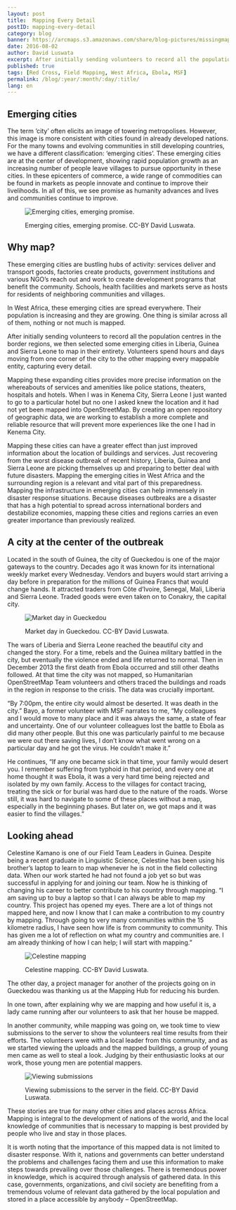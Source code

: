 ```yaml
---
layout: post
title:  Mapping Every Detail
postID: mapping-every-detail
category: blog
banner: https://arcmaps.s3.amazonaws.com/share/blog-pictures/missingmaps-blog_20160802_banner.jpg
date: 2016-08-02
author: David Luswata
excerpt: After initially sending volunteers to record all the population centres in the border regions, we then selected some emerging cities in Liberia, Guinea and Sierra Leone to map in their entirety. Volunteers spend hours and days moving from one corner of the city to the other mapping every mappable entity, capturing every detail.
published: true
tags: [Red Cross, Field Mapping, West Africa, Ebola, MSF]
permalink: /blog/:year/:month/:day/:title/
lang: en
---
```


## Emerging cities

The term ‘city’ often elicits an image of towering metropolises. However, this image is more consistent with cities found in already developed nations. For the many towns and evolving communities in still developing countries, we have a different classification: ‘emerging cities’. These emerging cities are at the center of development, showing rapid population growth as an increasing number of people leave villages to pursue opportunity in these cities. In these epicenters of commerce, a wide range of commodities can be found in markets as people innovate and continue to improve their livelihoods. In all of this, we see promise as humanity advances and lives and communities continue to improve.    
<figure>
<img src="https://arcmaps.s3.amazonaws.com/share/blog-pictures/missingmaps-blog_20160802_city.jpg" alt="Emerging cities, emerging promise.">
<p class="caption">Emerging cities, emerging promise. CC-BY David Luswata.</p>
</figure>

## Why map?

These emerging cities are bustling hubs of activity: services deliver and transport goods, factories create products, government institutions and various NGO’s reach out and work to create development programs that benefit the community. Schools, health facilities and markets serve as hosts for residents of neighboring communities and villages.

In West Africa, these emerging cities are spread everywhere. Their population is increasing and they are growing. One thing is similar across all of them, nothing or not much is mapped.

After initially sending volunteers to record all the population centres in the border regions, we then selected some emerging cities in Liberia, Guinea and Sierra Leone to map in their entirety. Volunteers spend hours and days moving from one corner of the city to the other mapping every mappable entity, capturing every detail.

Mapping these expanding cities provides more precise information on the whereabouts of services and amenities like police stations, theaters, hospitals and hotels. When I was in Kenema City, Sierra Leone I just wanted to go to a particular hotel but no one I asked knew the location and it had not yet been mapped into OpenStreetMap. By creating an open repository of geographic data, we are working to establish a more complete and reliable resource that will prevent more experiences like the one I had in Kenema City.

Mapping these cities can have a greater effect than just improved information about the location of buildings and services. Just recovering from the worst disease outbreak of recent history, Liberia, Guinea and Sierra Leone are picking themselves up and preparing to better deal with future disasters. Mapping the emerging cities in West Africa and the surrounding region is a relevant and vital part of this preparedness. Mapping the infrastructure in emerging cities can help immensely in disaster response situations. Because diseases outbreaks are a disaster that has a high potential to spread across international borders and destabilize economies, mapping these cities and regions carries an even greater importance than previously realized.

## A city at the center of the outbreak

Located in the south of Guinea, the city of Gueckedou is one of the major gateways to the country. Decades ago it was known for its international weekly market every Wednesday. Vendors and buyers would start arriving a day before in preparation for the millions of Guinea Francs that would change hands. It attracted traders from Côte d’Ivoire, Senegal, Mali, Liberia and Sierra Leone. Traded goods were even taken on to Conakry, the capital city.


<figure>
<img src="https://arcmaps.s3.amazonaws.com/share/blog-pictures/missingmaps-blog_20160802_market.jpg" alt="Market day in Gueckedou">
<p class="caption">Market day in Gueckedou. CC-BY David Luswata.</p>
</figure>

The wars of Liberia and Sierra Leone reached the beautiful city and changed the story. For a time, rebels and the Guinea military battled in the city, but eventually the violence ended and life returned to normal. Then in December 2013 the first death from Ebola occurred and still other deaths followed. At that time the city was not mapped, so Humanitarian OpenStreetMap Team volunteers and others traced the buildings and roads in the region in response to the crisis. The data was crucially important.

“By 7:00pm, the entire city would almost be deserted. It was death in the city.” Bayo, a former volunteer with MSF narrates to me, “My colleagues and I would move to many place and it was always the same, a state of fear and uncertainty. One of our volunteer colleagues lost the battle to Ebola as did many other people. But this one was particularly painful to me because we were out there saving lives, I don’t know what went wrong on a particular day and he got the virus. He couldn't make it.”

He continues, “If any one became sick in that time, your family would desert you. I remember suffering from typhoid in that period, and every one at home thought it was Ebola, it was a very hard time being rejected and isolated by my own family. Access to the villages for contact tracing, treating the sick or for burial was hard due to the nature of the roads. Worse still, it was hard to navigate to some of these places without a map, especially in the beginning phases. But later on, we got maps and it was easier to find the villages.”

## Looking ahead

Celestine Kamano is one of our Field Team Leaders in Guinea. Despite being a recent graduate in Linguistic Science, Celestine has been using his brother’s laptop to learn to map whenever he is not in the field collecting data. When our work started he had not found a job yet so but was successful in applying for and joining our team. Now he is thinking of changing his career to better contribute to his country through mapping. “I am saving up to buy a laptop so that I can always be able to map my country. This project has opened my eyes. There are a lot of things not mapped here, and now I know that I can make a contribution to my country by mapping. Through going to very many communities within the 15 kilometre radius, I have seen how life is from community to community. This has given me a lot of reflection on what my country and communities are. I am already thinking of how I can help; I will start with mapping.”

<figure>
<img src="https://arcmaps.s3.amazonaws.com/share/blog-pictures/missingmaps-blog_20160802_celestine.jpg" alt="Celestine mapping">
<p class="caption">Celestine mapping. CC-BY David Luswata.</p>
</figure>

The other day, a project manager for another of the projects going on in Gueckedou was thanking us at the Mapping Hub for reducing his burden.

In one town, after explaining why we are mapping and how useful it is, a lady came running after our volunteers to ask that her house be mapped.

In another community, while mapping was going on, we took time to view submissions to the server to show the volunteers real time results from their efforts. The volunteers were with a local leader from this community, and as we started viewing the uploads and the mapped buildings, a group of young men came as well to steal a look. Judging by their enthusiastic looks at our work, those young men are potential mappers.

<figure>
<img src="https://arcmaps.s3.amazonaws.com/share/blog-pictures/missingmaps-blog_20160802_server.jpg" alt="Viewing submissions">
<p class="caption">Viewing submissions to the server in the field. CC-BY David Luswata.</p>
</figure>

These stories are true for many other cities and places across Africa. Mapping is integral to the development of nations of the world, and the local knowledge of communities that is necessary to mapping is best provided by people who live and stay in those places.

It is worth noting that the importance of this mapped data is not limited to disaster response. With it, nations and governments can better understand the problems and challenges facing them and use this information to make steps towards prevailing over those challenges. There is tremendous power in knowledge, which is acquired through analysis of gathered data. In this case, governments, organizations, and civil society are benefiting from a tremendous volume of relevant data gathered by the local population and stored in a place accessible by anybody – OpenStreetMap.
